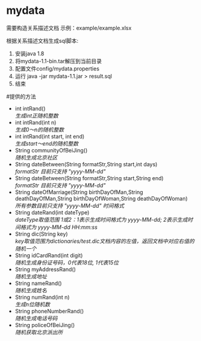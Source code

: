 # mydata
需要构造关系描述文档
示例：example/example.xlsx

根据关系描述文档生成sql脚本:
1. 安装java 1.8
2. 将mydata-1.1-bin.tar解压到当前目录
3. 配置文件config/mydata.properties
4. 运行 java -jar mydata-1.1.jar > result.sql
5. 结束

#提供的方法
+ int intRand()  
*生成int正随机整数*
+ int intRand(int n)  
*生成0～n的随机整数* 
+ int intRand(int start, int end)  
*生成start～end的随机整数*  
+ String communityOfBeiJing()  
*随机生成北京社区*
+ String dateBetween(String formatStr,String start,int days)  
*formatStr 目前只支持 "yyyy-MM-dd"*
+ String dateBetween(String formatStr,String start,String end)  
*formatStr 目前只支持 "yyyy-MM-dd"*
+ String dateOfMarriage(String birthDayOfMan,String deathDayOfMan,String birthDayOfWoman,String deathDayOfWoman)  
*所有参数目前只支持 "yyyy-MM-dd" 时间格式*
+ String dateRand(int dateType)  
*dateType取值范围 1或2：1表示生成时间格式为 yyyy-MM-dd; 2表示生成时间格式为 yyyy-MM-dd HH:mm:ss*
+ String dic(String key)  
*key取值范围为dictionaries/test.dic文档内容的左值，返回文档中对应右值的随机一个* 
+ String idCardRand(int digit)  
*随机生成身份证号码，0代表18位, 1代表15位*
+ String myAddressRand()  
*随机生成地址*
+ String nameRand()  
*随机生成姓名*
+ String numRand(int n)  
*生成n位随机数*  
+ String phoneNumberRand()  
*随机生成电话号码*
+ String policeOfBeiJing()  
*随机获取北京派出所*